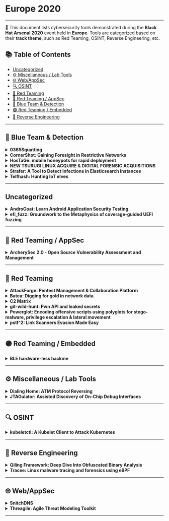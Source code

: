 # Europe 2020
---
📍 This document lists cybersecurity tools demonstrated during the **Black Hat Arsenal 2020** event held in **Europe**.
Tools are categorized based on their **track theme**, such as Red Teaming, OSINT, Reverse Engineering, etc.

## 📚 Table of Contents
- [Uncategorized](#uncategorized)
- [⚙️ Miscellaneous / Lab Tools](#⚙️-miscellaneous-lab-tools)
- [🌐 Web/AppSec](#🌐-webappsec)
- [🔍 OSINT](#🔍-osint)
- [🔴 Red Teaming](#🔴-red-teaming)
- [🔴 Red Teaming / AppSec](#🔴-red-teaming-appsec)
- [🔵 Blue Team & Detection](#🔵-blue-team-detection)
- [🟣 Red Teaming / Embedded](#🟣-red-teaming-embedded)
- [🧠 Reverse Engineering](#🧠-reverse-engineering)
---
## 🔵 Blue Team & Detection
<details><summary><strong>0365Squatting</strong></summary>

![Category: 🔵 Blue Team & Detection](https://img.shields.io/badge/Category:%20🔵%20Blue%20Team%20&%20Detection-cyan) ![J Francisco Bolivar](https://img.shields.io/badge/J%20Francisco%20Bolivar-informational) ![Jose Miguel Gomez](https://img.shields.io/badge/Jose%20Miguel%20Gomez-informational)

🔗 **Link:** [0365Squatting](https://github.com/O365Squad/O365-Squatting)  
📝 **Description:** One of the main benefits of cloud technology is to deploy quickly services, with minimum interaction from the administrator side, this is an advantage exploited by cyber criminals too. Nowadays the main threats all size companies are facing is phishing, every day cybercriminals are creating more sophisticated techniques to cheat users and make more difficult the job of blue teams. The most common technique used is typo squatting.

Part of the Blue team mission is to detect phishing, typo squatters, and attack domains before the phishing campaign begins, there is outside plenty of tools trying to detect that domains based on DNS, however none of them are focus into the cloud.
0365Squatting is a python tool created to identify that domains before the attack start. The tool can create a list of typo squatted domains based on the domain provided by the user and check all the domains against O365 infrastructure, (these domains will not appear on a DNS request).

At the same time, this tool can also be used by red teams and bug bunters, one of the classic attacks is the domain takeover so, the second option of this too is to check if the domain is registered in O365 in order to launch a domain takeover attack.

</details>

<details><summary><strong>CornerShot: Gaining Foresight in Restrictive Networks</strong></summary>

![Category: 🔵 Blue Team & Detection](https://img.shields.io/badge/Category:%20🔵%20Blue%20Team%20&%20Detection-cyan) ![Sagie Dulce](https://img.shields.io/badge/Sagie%20Dulce-informational)

🔗 **Link:** Not Available  
📝 **Description:** Legacy internal networks are usually flat, simple for a red team to cut through, and difficult for blue teams to defend. To fix this problem, modern networks apply zero trust access and network segmentation. This new paradigm presents new challenges not only to attackers but to defenders as well.

In such environments, visibility becomes crucial. Which computers can access others and be viable candidates for lateral movement? This question is certainly troubling attackers and red teams, but also defenders and blue teams looking to identify and defend such key network paths.

CornerShot utilized a novel technique to discover network access between two remote hosts, without requiring privileged access to those hosts. In modern warfare CornerShot is a weapon that allows a soldier to look past a corner (and possibly take a shot), without actually risking exposure. Similarly, the CornerShot capability allows one to look at another hosts' network access non-intrusively, without risking exposure.

CornerShot relies on several, well documented, standard Remote Procedure Call (RPC) methods that are used by various Microsoft services. By using methods that only require a non-privileged authenticated account in the domain, CornerShot is able to trigger network traffic from a destination host to a target. Once traffic is generated, CornerShot is able to determine the remote's port state by measuring the time an RPC call took, and the response it received from the destination host.

We will demonstrate real world applications, for example: how to scan an entire network access from a single deployment of CornerShot, and how to validate which BloodHound paths are practical given the underlying network access.

</details>

<details><summary><strong>HosTaGe: mobile honeypots for rapid deployment</strong></summary>

![Category: 🔵 Blue Team & Detection](https://img.shields.io/badge/Category:%20🔵%20Blue%20Team%20&%20Detection-cyan) ![Emmanouil Vasilomanolakis](https://img.shields.io/badge/Emmanouil%20Vasilomanolakis-informational) ![Shreyas Srinivasa](https://img.shields.io/badge/Shreyas%20Srinivasa-informational) ![Eirini Lygerou](https://img.shields.io/badge/Eirini%20Lygerou-informational)

🔗 **Link:** [HosTaGe: mobile honeypots for rapid deployment](https://github.com/aau-network-security/HosTaGe)  
📝 **Description:** HosTaGe is a lightweight, low-interaction, and portable honeypot for mobile devices that aims on the detection of malicious network environments. As most malware propagate over the network via specific protocols, a low-interaction honeypot located at a mobile device can check wireless networks for actively propagating malware. HosTaGe supports many commonly used protocols (e.g. HTTP, TELNET, SSH) along with many IoT/ICS specific ones (e.g. MQTT, S7COMM, MODBUS). We envision such honeypots running on all kinds of mobile devices to provide a quick assessment on the potential security state of a network.

</details>

<details><summary><strong>NEW TSURUGI LINUX ACQUIRE & DIGITAL FORENSIC ACQUISITIONS</strong></summary>

![Category: 🔵 Blue Team & Detection](https://img.shields.io/badge/Category:%20🔵%20Blue%20Team%20&%20Detection-cyan) ![Giovanni Rattaro](https://img.shields.io/badge/Giovanni%20Rattaro-informational) ![Marco Giorgi](https://img.shields.io/badge/Marco%20Giorgi-informational)

🔗 **Link:** [NEW TSURUGI LINUX ACQUIRE & DIGITAL FORENSIC ACQUISITIONS](https://github.com/drego85/HackInBo)  
📝 **Description:** Tsurugi ACQUIRE is a dedicated Linux OS to perform DIGITAL FORENSIC acquisition before to start post mortem DFIR investigations.

</details>

<details><summary><strong>Strafer: A Tool to Detect Infections in Elasticsearch Instances</strong></summary>

![Category: 🔵 Blue Team & Detection](https://img.shields.io/badge/Category:%20🔵%20Blue%20Team%20&%20Detection-cyan) ![Aditya K Sood](https://img.shields.io/badge/Aditya%20K%20Sood-informational) ![Rohit Bansal](https://img.shields.io/badge/Rohit%20Bansal-informational)

🔗 **Link:** [Strafer: A Tool to Detect Infections in Elasticsearch Instances](https://github.com/adityaks/strafer)  
📝 **Description:** Elasticsearch infections are rising exponentially. The adversaries are exploiting open and exposed Elasticsearch interfaces to trigger infections in the cloud and non-cloud deployments. During this talk, we will release a tool named "STRAFER" to detect potential infections in the Elasticsearch instances. The tool allows security researchers, penetration testers, and threat intelligence experts to detect compromised and infected Elasticsearch instances running malicious code. The tool also enables you to conduct efficient research in the field of malware targeting cloud databases.




In this version of the tool, the following modules are supported:

Elasticsearch instance information gathering and reconnaissance
Elasticsearch instance exposure on the Internet
Detecting potential ransomware infections in the Elasticsearch instances
Detecting potential botnet infections such as meow botnet.
Detecting infected indices in the Elasticsearch instances

Note: This is the first release of the tool and we expect to add more modules in the nearby future.

</details>

<details><summary><strong>Telfhash: Hunting IoT elves</strong></summary>

![Category: 🔵 Blue Team & Detection](https://img.shields.io/badge/Category:%20🔵%20Blue%20Team%20&%20Detection-cyan) ![Fernando Mercês](https://img.shields.io/badge/Fernando%20Mercês-informational)

🔗 **Link:** Not Available  
📝 **Description:** Telfhash is an architecture-agnostic hash based on symbols of ELF files. It can also cluster ELF files with no symbols based on a creative algorithm to cluster them. Designed as a Python library, Telfhash is also shipped with a command-line tool that allows malware researchers to correctly group similar ELF files together. In this demo I'll show you how Telfhash works and how to extract the most of it while conducting malware investigations that involves ELF files, which is a common situation in this IoT/non-PC malware era.

</details>

---
## Uncategorized
<details><summary><strong>AndroGoat: Learn Android Application Security Testing</strong></summary>

![Category: Uncategorized](https://img.shields.io/badge/Category:%20Uncategorized-lightgrey) ![Satish Patnayak](https://img.shields.io/badge/Satish%20Patnayak-informational)

🔗 **Link:** [AndroGoat: Learn Android Application Security Testing](https://github.com/OWASP/www-chapter-hyderabad/blob/master/migrated_content.md)  
📝 **Description:** AndroGoat is purposely developed open source vulnerable/insecure app using Kotlin. This app has a wide range of vulnerabilities related to certificate pinning, custom URL schemes, Android Network Security Configuration, WebViews, root detection and over 20 other vulnerabilities. Security Testers/Professionals/Enthusiasts, Developers...etc. can use this application to understand and defend the vulnerabilities in Android platform

</details>

<details><summary><strong>efi_fuzz: Groundwork to the Metaphysics of coverage-guided UEFI fuzzing</strong></summary>

![Category: Uncategorized](https://img.shields.io/badge/Category:%20Uncategorized-lightgrey) ![Assaf Carlsbad](https://img.shields.io/badge/Assaf%20Carlsbad-informational) ![Itai Liba](https://img.shields.io/badge/Itai%20Liba-informational)

🔗 **Link:** Not Available  
📝 **Description:** In recent years, firmware-level attacks against UEFI have grown in popularity and became more and more complex. Prominent examples for such attacks from this year alone include CVE-2020-12890 (SMM callout vulnerability in AMD's Mini PCs), CVE-2020-10713 (BootHole, an effective bypass for Secure Boot) as well as the discovery of a new UEFI implant, dubbed MosaicRegressor. As a growing area of concern, these UEFI vulnerabilities shouldn't be taken lightly. Given any of these vulnerabilities, an attacker can get extremely stealthy persistence on the machine, while bypassing many traditional kernel-based or even hypervisor-based mitigations.

Unfortunately, the set of tools available to the UEFI research community is still in its infancy phase. As a result, most of the research so far was driven by static analysis of UEFI modules or by leveraging some ad-hoc "dumb" fuzzers. Obviously, these approaches have some serious limitations and downsides: static analysis, while not complemented by dynamic analysis, is limited at best and "dumb" fuzzers don't get any feedback from the fuzzed target and as a result are likely to miss key vulnerabilities.

In this talk we'll present efi_fuzz: a modern, coverage-guided fuzzer for UEFI modules based on the Qiling emulation framework and the AFL++ fuzzing engine. The fuzzer is currently capable of fuzzing the contents NVRAM variables and further work is being made to support fuzzing of other attack vectors such as SWSMIs.

</details>

---
## 🔴 Red Teaming / AppSec
<details><summary><strong>ArcherySec 2.0 - Open Source Vulnerability Assessment and Management</strong></summary>

![Category: 🔴 Red Teaming / AppSec](https://img.shields.io/badge/Category:%20🔴%20Red%20Teaming%20/%20AppSec-red) ![Anand Tiwari](https://img.shields.io/badge/Anand%20Tiwari-informational)

🔗 **Link:** [ArcherySec 2.0 - Open Source Vulnerability Assessment and Management](https://github.com/archerysec/archerysec)  
📝 **Description:** ArcherySec is an opensource vulnerability assessment and management tool which helps developers and pentesters to perform scans and manage vulnerabilities. ArcherySec uses popular opensource tools to perform comprehensive scanning for web applications and networks. It also supports multiple continuous integrations and continuous delivery software. The developers could utilize this tool for the implementation of vulnerability management in the DevOps CI/CD environment.

- Perform Web and Network Vulnerability Scanning using opensource tools.
- Correlates and Collaborate all raw scans data, shows them in a consolidated manner.
- Perform authenticated web scanning.
- Vulnerability Management.
- Enable REST API's for developers to perform scanning and Vulnerability Management.
- JIRA Ticketing System.
- Sub domain discovery and scanning.
- Periodic scans.
- Concurrent scans.
- Integrate with CI/CD software.

</details>

---
## 🔴 Red Teaming
<details><summary><strong>AttackForge: Pentest Management & Collaboration Platform</strong></summary>

![Category: 🔴 Red Teaming](https://img.shields.io/badge/Category:%20🔴%20Red%20Teaming-red) ![Fil Filiposki](https://img.shields.io/badge/Fil%20Filiposki-informational) ![Stas Filshtinskiy](https://img.shields.io/badge/Stas%20Filshtinskiy-informational)

🔗 **Link:** Not Available  
📝 **Description:** AttackForge.com is a free-to-use platform to manage your pentesting projects & programs, and to collaborate with everyone who needs to be involved - reducing overheads and pain for Customers, 3rd parties and Pentest Teams. This is what makes AttackForge unique and different to other pentest management & collaboration solutions. It goes beyond automated reporting and issue library. It brings everyone together in one place and gives them tools and workflows to initiate & deliver a pentest from start to end, and also manage remediation testing - with integrations into other industry tools & platforms.

Pentesters love to break things. They don't like manual, repetitive, boring tasks such copy/paste vulnerability write-up templates from old reports. AttackForge provides a rich issue library with over 1300 issues already built in that you can keyword search and select on your pentest. You can import vulnerabilities from your favourite tools such as Nessus & BURP, or even directly via the API. Reports can be generated on-demand and in PDF, DOCX, HTML, CSV, JSON. You can even use your own DOCX templates with the ReportGen tool to create fully customized and localised reports in minutes!

AttackForge.com also helps people to start a career in penetration testing. AttackForge provides a secure online environment to create a portfolio of pentests to reflect skills, knowledge, and communication ability in an industry-standard way – to demonstrate to recruiters and future employers that they are ready for the workforce. This may also help to reduce the shortage of supply and skills-gap our industry is currently facing.

</details>

<details><summary><strong>Batea: Digging for gold in network data</strong></summary>

![Category: 🔴 Red Teaming](https://img.shields.io/badge/Category:%20🔴%20Red%20Teaming-red) ![Serge-Olivier Paquette](https://img.shields.io/badge/Serge-Olivier%20Paquette-informational)

🔗 **Link:** [Batea: Digging for gold in network data](https://github.com/yarkable/Awesome-Computer-Vision-Paper-List/blob/main/NeurIPS/nips2019.md)  
📝 **Description:** Batea is a simple tool that showcases how basic machine learning can help security analysts in their day-to-day operations. It is a context-driven network device ranking framework based on the anomaly detection family of machine learning algorithms. The goal of Batea is to allow security teams to automatically filter interesting network devices in large networks using nmap scan reports. We call those Gold Nuggets. Batea outputs the gold nuggets in order of interest for an attacker given the context of the network.

The human challenge is, on the one hand, that a typical enterprise network will host thousands of endpoints, far too many for a few security team members to constantly track and evaluate for their "attractiveness" to a potential intruder. On the other hand, the notion of interest is highly context-sensitive.

Batea works by constructing a numerical representation of all devices from your nmap reports (XML) and then applying the Isolation Forest algorithm to uncover the gold nuggets. It is easily extendable by adding specific "features", or interesting characteristics, to the numerical representation of the network elements.

The features act as elements of intuition, and the unsupervised anomaly detection methods allow the context of the device, along with the total description of the network, to be used as the central building block of the ranking algorithm.

Given that we have taken meaningful elements of intuition all at once, the fact that the Isolation Forest algorithm always takes the whole dataset into consideration ensures that the network context is embedded in the ranking used to predict Gold Nuggets.

Pen testers can train the Batea machine learning model from scratch on new network data, or use a model that has been pre-trained on various networks.

</details>

<details><summary><strong>C2 Matrix</strong></summary>

![Category: 🔴 Red Teaming](https://img.shields.io/badge/Category:%20🔴%20Red%20Teaming-red) ![Jorge Orchilles](https://img.shields.io/badge/Jorge%20Orchilles-informational) ![Bryson Bort](https://img.shields.io/badge/Bryson%20Bort-informational)

🔗 **Link:** [C2 Matrix](https://github.com/CyberSecurityUP/C2Matrix-Automation)  
📝 **Description:** Command and Control is one of the most important tactics in the MITRE ATT&CK matrix as it allows the attacker to interact with the target system and realize their objectives. Organizations leverage Cyber Threat Intelligence to understand their threat model and adversaries that have the intent, opportunity, and capability to attack. Red Team, Blue Team, and virtual Purple Teams work together to understand the adversary Tactics, ﻿Techniques, and Procedures to perform adversary emulations and improve detective and preventive controls.

The C2 Matrix was created to aggregate all the Command and Control frameworks publicly available (open-source and commercial) in a single resource to assist teams in testing their own controls through adversary emulations (Red Team or Purple Team Exercises). Phase 1 lists all the Command and Control features such as the coding language used, channels (HTTP, TCP, ﻿DNS, SMB, etc.), agents, key exchange, and other operational security features and capabilities.﻿﻿ This allows more efficient decisions making when called upon to emulate and adversary TTPs.

It is the golden age of Command and Control (C2) frameworks. Learn how these C2 frameworks work and start testing against your organization to improve detective and preventive controls.

</details>

<details><summary><strong>git-wild-hunt: Pwn API and leaked secrets</strong></summary>

![Category: 🔴 Red Teaming](https://img.shields.io/badge/Category:%20🔴%20Red%20Teaming-red) ![Rod Soto](https://img.shields.io/badge/Rod%20Soto-informational) ![Jose Hernandez](https://img.shields.io/badge/Jose%20Hernandez-informational)

🔗 **Link:** [git-wild-hunt: Pwn API and leaked secrets](https://github.com/rmusser01/Infosec_Reference/blob/master/Draft/RT.md)  
📝 **Description:** Git Wild Hunt is a tool that allows researchers and security operators to find leaked credentials and secrets in Github covering over 30 types of credentials. This tool is great for cloud security/DevOps security awareness or for cloud security pentesters and red teamers. We will show how deep into an organization or even personal sensitive information can be found by simply starting from leaked credentials in a GitHub project.

</details>

<details><summary><strong>Powerglot: Encoding offensive scripts using polyglots for stego-malware, privilege escalation & lateral movement</strong></summary>

![Category: 🔴 Red Teaming](https://img.shields.io/badge/Category:%20🔴%20Red%20Teaming-red) ![Dr. Alfonso Muñoz](https://img.shields.io/badge/Dr.%20Alfonso%20Muñoz-informational)

🔗 **Link:** [Powerglot: Encoding offensive scripts using polyglots for stego-malware, privilege escalation & lateral movement](https://github.com/mindcrypt/powerglot)  
📝 **Description:** In red-team exercises or offensive tasks, masking of payloads is usually done by using steganography, especially to avoid network level protections, being one of the most common payloads scripts developed in powershell. Recent malware and APTs make use of some of these capabilities: APT32, APT37, Ursnif, Powload, LightNeuron/Turla, Platinum APT, Waterbug/Turla, Lokibot, The dukes (operation Ghost), Titanium, etc. But offensive tools based on steganography need a loader to run the payload. Powerglot tries to reduce this exposition using polyglots in several scenarios.

Powerglot is a multifunctional and multi-platform attack and defense tool based on polyglots. Powerglot allows to mask a script (powershell, shellscripting, php, ...) mainly in a digital image, although other file formats are in progress. Unlike the usual offensive tools or malware, Powerglot does not need any loader to execute the "information hidden", minimizing the noise on the target system.

PowerGlot has a clear utility in offensive tasks but it is also defined as a discovery and blue team tool. To our knowledge, it is the first general and complete open-source tool that allows to search for the presence of masked information with polyglots, information that could be useful to achieve persistence in a system or to hide malware (stego-malware, privilege escalation, lateral movement, reverse shell, etc.)

</details>

<details><summary><strong>pstf^2: Link Scanners Evasion Made Easy</strong></summary>

![Category: 🔴 Red Teaming](https://img.shields.io/badge/Category:%20🔴%20Red%20Teaming-red) ![Gal BItensky](https://img.shields.io/badge/Gal%20BItensky-informational)

🔗 **Link:** Not Available  
📝 **Description:** Link scanners are a critical component in many essential security products, checking whether a URL is malicious or not. It is embedded within email security products, sandbox solutions and as a standalone direct link scanner.

This tool will present how to circumvent them all using passive browser fingerprinting - a set of techniques allowing a server to profile a client based only on the request being sent.

While often used to detect and repel internet bots, we will show how this fingerprinting can be applied against blue teamers, specifically - how a resourceful attacker may use it to determine if it is being scanned and serve benign content to scanners while delivering harmful content to users.

pstf^2 leverages passive fingerprints in HTTP, TCP, IP layers and even link-layer protocols.

</details>

---
## 🟣 Red Teaming / Embedded
<details><summary><strong>BLE hardware-less hackme</strong></summary>

![Category: 🟣 Red Teaming / Embedded](https://img.shields.io/badge/Category:%20🟣%20Red%20Teaming%20/%20Embedded-purple) ![Slawomir Jasek](https://img.shields.io/badge/Slawomir%20Jasek-informational)

🔗 **Link:** [BLE hardware-less hackme](https://github.com/smartlockpicking/BLE_HackMe)  
📝 **Description:** The new, free tool aims to help getting familiar with the very basics of ubiquitous Bluetooth Low Energy technology and its (in)security - without the need of any dedicated hardware. It is based on a specially designed software (running on a typical Windows 10 laptop) - which simulates a BLE device, on the radio layer working exactly the same as a real one. The simulated device contains several "hackme" challenges of increasing level: starting with simple communication protocol introduction up to unlocking smart locks. Most of these challenges can be solved using nothing more than just a free mobile application, which connects via Bluetooth to the laptop running simulated device. This unique approach makes the fun available for everyone who would like to start the journey into fascinating vulnerabilities of BLE devices, but is afraid of gearing up with special hardware or steep learning curve for advanced tools. The basics possible to grasp using the introduced hackme can however be easily applicable to take control of surprisingly lot of real devices surrounding us.

</details>

---
## ⚙️ Miscellaneous / Lab Tools
<details><summary><strong>Dialing Home: ATM Protocol Reversing</strong></summary>

![Category: ⚙️ Miscellaneous / Lab Tools](https://img.shields.io/badge/Category:%20⚙️%20Miscellaneous%20/%20Lab%20Tools-gray) ![wasabi jrwr](https://img.shields.io/badge/wasabi%20jrwr-informational)

🔗 **Link:** Not Available  
📝 **Description:** None

</details>

<details><summary><strong>JTAGulator: Assisted Discovery of On-Chip Debug Interfaces</strong></summary>

![Category: ⚙️ Miscellaneous / Lab Tools](https://img.shields.io/badge/Category:%20⚙️%20Miscellaneous%20/%20Lab%20Tools-gray) ![Joe Grand](https://img.shields.io/badge/Joe%20Grand-informational)

🔗 **Link:** Not Available  
📝 **Description:** None

</details>

---
## 🔍 OSINT
<details><summary><strong>kubeletctl: A Kubelet Client to Attack Kubernetes</strong></summary>

![Category: 🔍 OSINT](https://img.shields.io/badge/Category:%20🔍%20OSINT-lightgrey) ![Eviatar Gerzi](https://img.shields.io/badge/Eviatar%20Gerzi-informational)

🔗 **Link:** [kubeletctl: A Kubelet Client to Attack Kubernetes](https://github.com/cyberark/kubeletctl)  
📝 **Description:** kubeletctl is a CLI client for kubelet - the remote agent of Kubernetes on the nodes. It implements all the documented and undocumented API of kubelet but it also includes offensive capabilities:
- Scan for vulnerable nodes
- Scan for containers with RCE
- Run command on multiple containers

</details>

---
## 🧠 Reverse Engineering
<details><summary><strong>Qiling Framework: Deep Dive Into Obfuscated Binary Analysis</strong></summary>

![Category: 🧠 Reverse Engineering](https://img.shields.io/badge/Category:%20🧠%20Reverse%20Engineering-orange) ![Kai Jern Lau](https://img.shields.io/badge/Kai%20Jern%20Lau-informational) ![ChenXu Wu](https://img.shields.io/badge/ChenXu%20Wu-informational) ![ZiQiao kong](https://img.shields.io/badge/ZiQiao%20kong-informational)

🔗 **Link:** Not Available  
📝 **Description:** Modern obfuscation techniques are getting more and more challenged. Existing static techniques are no longer sufficient to analyze binary in heavy obfuscated form. To address this issue, we have to provide security analysts with the ability to perform high-fidelity emulation and sophisticated binary instrumentation framework.

Qiling Framework (https://qiling.io) is an advanced sandboxed emulator framework. It encloses a rich set of Python APIs that allow security analysts to develop highly customizable analysis tools with minimal implementation efforts. With the facilitation of the emulation technology in Qiling, our engine can run arbitrary executables in a cross-platform-architecture fashion. As such, security analysts could use it to analyze various executable file-formats, including Windows PE, MachO, ELF, UEFI, MBR, etc.

Since we released Qiling Framework in Nov 2019, our project has received significant attention from the community. Currently, we have about 60+ contributors and almost 1,700 followers on GitHub.

This session shares the latest update on Qiling Framework, focusing on deobfuscating binaries. We will demonstrate how we can provide instant support for presenting code execution flow in the form of intermediate representations (e.g., IDA Pro or R2). Thanks to some advanced features of Qiling Framework, security analysts can use a series of newly added APIs to ease their efforts in reverse engineering. To conclude, we have few live demos to show how to deal with some real sophisticated binaries.

I. Syscall, Operating System API and Library Hijack

We will demonstrate how we can use different APIs in Qiling Framework to intercept a binary function and hijack its execution. By intercepting a binary function, we meant intercepting a library function or syscall at the stage of pre-execution, execution, and post-execution, without the restrictions imposed by the OS or underlying computing architecture.


II. Save and Restore Current Binary Emulation States

Sophisticated binaries impose significant challenges for reverse engineering. With the facilitation of a save-and-restore feature in Qiling Framework, security analysts are able to save and resume an emulation state at any stage. This provides the reverse engineering professionals with the ability to avoid repeatedly running a binary from the beginning state. Given the program state entering into a branch (e.g., taking a jump with jz, jnz, and other branch-taken instructions), Qiling can always save the necessary program state and enable program resume later on.


III. ollvm de-flattern techniques

ollvm is a well-known obfuscation tool. One of its obfuscation techniques is Control Flow Flattening. With Qiling emulation, we can search real control flow and restore it easily. Thanks to the newly added feature to present control flow in an intermediate representation (like IDA microcode API, R2 ESIL, VEX, and etc), the new version of Qiling will make such de-flattern techniques cross-architecture.

</details>

<details><summary><strong>Tracee: Linux malware tracing and forensics using eBPF</strong></summary>

![Category: 🧠 Reverse Engineering](https://img.shields.io/badge/Category:%20🧠%20Reverse%20Engineering-orange) ![Yaniv Agman](https://img.shields.io/badge/Yaniv%20Agman-informational) ![Idan Revivo](https://img.shields.io/badge/Idan%20Revivo-informational)

🔗 **Link:** Not Available  
📝 **Description:** Tracee is a system tracing tool, focused on malware related behaviours.

Using eBPF technology of the Linux kernel, Tracee can trace selected system calls and internal kernel functions.
Other than tracing, Tracee is also capable of capturing files written to disk or memory (e.g. "fileless" malwares), and extracting binaries that are dynamically loaded to an application's memory (e.g. when a malware uses a packer). With these features, it is possible to quickly gain insights about the running processes that previously required the use of dynamic analysis tools and special knowledge.

</details>

---
## 🌐 Web/AppSec
<details><summary><strong>SnitchDNS</strong></summary>

![Category: 🌐 Web/AppSec](https://img.shields.io/badge/Category:%20🌐%20Web/AppSec-blue) ![Pavel Tsakalidis](https://img.shields.io/badge/Pavel%20Tsakalidis-informational)

🔗 **Link:** [SnitchDNS](https://github.com/sadreck)  
📝 **Description:** "It's always DNS". SnitchDNS is database driven (basic) DNS server built using Twisted, with a fancy web interface to go with it. Ideal for Red Team infrastructure, bug bounties, ad-blocking, DNS tunnels, and more.

As it's database driven, any changes are reflected immediately, match wildcard subdomains, source IP restrictions, conditional responses (great for SSRF), Slack/Teams/Email/Push notifications, logging, Swagger 2.0 API, full CLI interface, and more!

Ideal use cases are as a DNS Tunnel, DNS forwarding server, red teams, canary tokens, LetsEncrypt DNS challenge, and even ad-blocking.

</details>

<details><summary><strong>Threagile: Agile Threat Modeling Toolkit</strong></summary>

![Category: 🌐 Web/AppSec](https://img.shields.io/badge/Category:%20🌐%20Web/AppSec-blue) ![Christian Schneider](https://img.shields.io/badge/Christian%20Schneider-informational)

🔗 **Link:** [Threagile: Agile Threat Modeling Toolkit](https://github.com/cschneider4711)  
📝 **Description:** If we can build software in a reliable, reproducible and quick way at any time using Pipeline-as-Code and have also automated security scans as part of it, how can we quickly capture the risk landscape of agile projects to ensure we didn't miss an important thing? Traditionally, this happens in workshops with lots of discussion and model work on the whiteboard. It's just a pity that it often stops then: Instead of a living model, a slowly but surely eroding artifact is created, while the agile project evolves at a faster pace.

In order to counteract this process of decay, something has to be done continuously, something like "Threat-Model-as-Code" in the DevSecOps sense. The open-source tool Threagile implements the ideas behind this approach: Agile developer-friendly threat modeling right from within the IDE. Models editable in developer IDEs and diffable in Git, which automatically derive risks including graphical diagram and report generation with recommended mitigation actions.

The open-source Threagile toolkit runs either as a command line tool or a full-fledged server with a REST-API: Given information about your data assets, technical assets, communication links, and trust boundaries as input in a simple to maintain YAML file, it executes a set of over 40 built-in risk rules (and optionally your custom risk rules) against the processed model. The resulting artifacts are diagrams, JSON, Excel, and PDF reports about the identified risks, their rating, and the mitigation steps as well as risk tracking state.

Agile development teams can easily integrate threat modeling into their process by maintaining a simple YAML input file about their architecture and the open-source Threagile toolkits handles the risk evaluation.

</details>

---